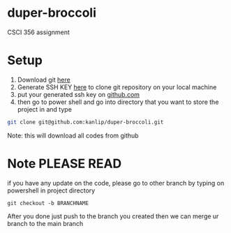 # duper-broccoli
CSCI 356 assignment

# Setup
1. Download git [here](https://git-scm.com/downloads)
2. Generate SSH KEY [here](https://docs.joyent.com/public-cloud/getting-started/ssh-keys/generating-an-ssh-key-manually/manually-generating-your-ssh-key-in-windows#generating-ssh-keys) to clone git repository on your local machine
3. put your generated ssh key on [github.com](https://github.com/settings/keys)
4. then go to power shell and go into directory that you want to store the project in and type 
```bash
git clone git@github.com:kanlip/duper-broccoli.git
```
Note: this will download all codes from github

# Note PLEASE READ
if you have any update on the code, please go to other branch by typing on powershell in project directory
```
git checkout -b BRANCHNAME
```
After you done just push to the branch you created then we can merge ur branch to the main branch
